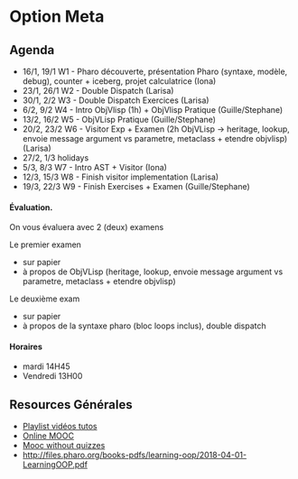 # Option Meta

## Agenda

- 16/1, 19/1 W1 - Pharo découverte, présentation Pharo (syntaxe, modèle, debug), counter + iceberg, projet calculatrice (Iona)
- 23/1, 26/1 W2 - Double Dispatch (Larisa)
- 30/1, 2/2 W3 - Double Dispatch Exercices (Larisa)
- 6/2, 9/2 W4 - Intro ObjVlisp (1h) + ObjVlisp Pratique (Guille/Stephane)
- 13/2, 16/2 W5 - ObjVLisp Pratique (Guille/Stephane)
- 20/2, 23/2 W6 - Visitor Exp + Examen (2h ObjVLisp -> heritage, lookup, envoie message argument vs parametre, metaclass + etendre objvlisp) (Larisa)
- 27/2, 1/3 holidays
- 5/3, 8/3 W7 - Intro AST + Visitor (Iona) 
- 12/3, 15/3 W8 - Finish visitor implementation (Larisa)
- 19/3, 22/3 W9 - Finish Exercises + Examen (Guille/Stephane)

#### Évaluation.
On vous évaluera avec 2 (deux) examens 

Le premier examen
- sur papier
- à propos de ObjVLisp (heritage, lookup, envoie message argument vs parametre, metaclass + etendre objvlisp)

Le deuxième exam
- sur papier
- à propos de la syntaxe pharo (bloc loops inclus), double dispatch

#### Horaires 

- mardi  14H45
- Vendredi 13H00

## Resources Générales
* [Playlist vidéos tutos](https://www.youtube.com/playlist?list=PL2okA_2qDJ-k83Kxu_d8EPzMXtvCrReRn)
* [Online MOOC](https://www.fun-mooc.fr/courses/course-v1%3Ainria%2B41024%2Bsession01/about)
* [Mooc without quizzes](http://mooc.pharo.org)
* http://files.pharo.org/books-pdfs/learning-oop/2018-04-01-LearningOOP.pdf
